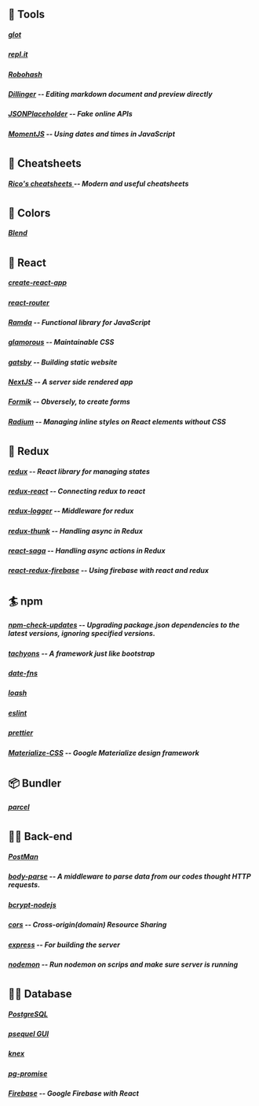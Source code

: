 
## 🍺 Tools
##### [glot](https://glot.io/)
##### [repl.it](https://repl.it/)
##### [Robohash](https://robohash.org/)
##### [Dillinger](https://dillinger.io/) -- Editing markdown document and preview directly
##### [JSONPlaceholder](https://jsonplaceholder.typicode.com/) -- Fake online APIs
##### [MomentJS](https://momentjs.com/) -- Using dates and times in JavaScript
#
## 💆 Cheatsheets
##### [Rico's cheatsheets ](https://devhints.io/) -- Modern and useful cheatsheets 
#
## 🐠 Colors
##### [Blend](http://colinkeany.com/blend/)
#
## 🔰 React
##### [create-react-app](/https://www.npmjs.com/package/create-react-app/)
##### [react-router](https://reacttraining.com/react-router/)
##### [Ramda](https://ramdajs.com/) -- Functional library for JavaScript
##### [glamorous](https://glamorous.rocks/) -- Maintainable CSS
##### [gatsby](https://www.gatsbyjs.org/) -- Building static website
##### [NextJS](https://nextjs.org/) -- A server side rendered app
##### [Formik](https://jaredpalmer.com/formik) -- Obversely, to create forms
##### [Radium](https://formidable.com/open-source/radium/) -- Managing inline styles on React elements without CSS

#
## 🏈 Redux
##### [redux](https://www.npmjs.com/package/redux) -- React library for managing states
##### [redux-react](https://www.npmjs.com/package/react-redux) -- Connecting redux to react
##### [redux-logger](https://www.npmjs.com/package/redux-logger) -- Middleware for redux
##### [redux-thunk](https://www.npmjs.com/package/redux-thunk) -- Handling async in Redux
##### [react-saga](https://redux-saga.js.org/) -- Handling async actions in Redux
##### [react-redux-firebase](http://react-redux-firebase.com/) -- Using firebase with react and redux
#
## 🏄 npm
##### [npm-check-updates](https://www.getpostman.com/) -- Upgrading package.json dependencies to the latest versions, ignoring specified versions.
##### [tachyons](/https://www.npmjs.com/package/create-react-app/) -- A framework just like bootstrap
##### [date-fns](https://date-fns.org/)
##### [loash](https://lodash.com/)
##### [eslint](https://eslint.org/)
##### [prettier](https://prettier.io/)
##### [Materialize-CSS](https://materializecss.com/getting-started.html) -- Google Materialize design framework
#
## 📦 Bundler
##### [parcel](https://parceljs.org/)
#
## 🕵️‍♀️ Back-end
##### [PostMan](https://www.getpostman.com/)
##### [body-parse](https://www.npmjs.com/package/body-parser) -- A middleware to parse data from our codes thought HTTP requests.
##### [bcrypt-nodejs](https://www.npmjs.com/package/bcrypt-nodejs)
##### [cors](https://www.npmjs.com/package/cors) -- Cross-origin(domain) Resource Sharing
##### [express](https://expressjs.com/) -- For building the server
##### [nodemon](https://www.npmjs.com/package/nodemon) -- Run nodemon on scrips and make sure server is running
#
## 👩‍💻 Database
##### [PostgreSQL](https://www.postgresql.org/)
##### [psequel GUI](http://www.psequel.com/)
##### [knex](https://knexjs.org/#Builder-where)
##### [pg-promise](https://github.com/vitaly-t/pg-promise)
##### [Firebase](https://www.npmjs.com/package/firebase) -- Google Firebase with React
